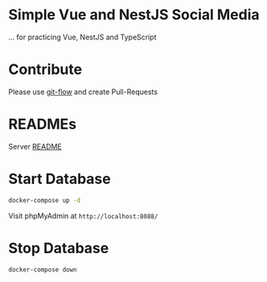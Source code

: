 # Simple Vue and NestJS Social Media

... for practicing Vue, NestJS and TypeScript

# Contribute

Please use [git-flow](https://danielkummer.github.io/git-flow-cheatsheet/index.html) and create Pull-Requests

# READMEs

Server [README](server/README.md)

# Start Database

```bash
docker-compose up -d
```

Visit phpMyAdmin at `http://localhost:8088/`

# Stop Database

```bash
docker-compose down
```
